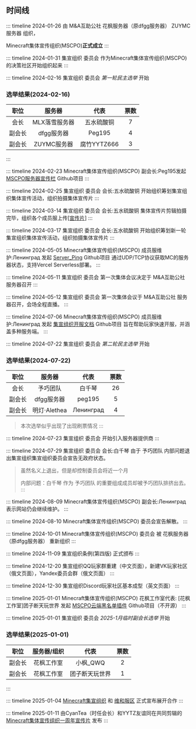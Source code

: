 ## 时间线

::: timeline 2024-01-26
由 M&A互助公社 花枫服务器（原dfgg服务器） ZUYMC服务器 组织，

Minecraft集体宣传组织(MSCPO)**正式成立**
:::

::: timeline 2024-01-31
集宣组织 委员会 作为Minecraft集体宣传组织(MSCPO)的决策社区开始组织起来
:::

::: timeline 2024-02-16
集宣组织 委员会 *第一轮民主选举* 开始

### 选举结果(2024-02-16)

| 职位 | 服务器 | 代表 | 票数 |
| :---: | :---: | :---: | :---: |
| 会长 | MLX落雪服务器 | 五水硫酸铜 | 7 |
| 副会长 | dfgg服务器 | Peg195 | 4 |
| 副会长 | ZUYMC服务器 | 腐竹YYTZ666 | 3 |

:::

::: timeline 2024-02-23
Minecraft集体宣传组织(MSCPO) 副会长:Peg195发起 [MSCPO服务器宣传栏](https://github.com/MSCPO/server-list) Github项目
:::

::: timeline 2024-02-25
集宣组织 委员会 会长:五水硫酸铜 开始组织筹划集宣组织集体宣传活动，组织拍摄集体宣传片
:::

::: timeline 2024-03-14
集宣组织 委员会 会长:五水硫酸铜 集体宣传片剪辑拍摄完毕，组织各个成员服上传[[宣传片]](https://www.bilibili.com/video/BV1oJ4m1879t/)
:::

::: timeline 2024-03-17
集宣组织 委员会 会长:五水硫酸铜 开始组织筹划新一轮集宣组织集体宣传活动，组织拍摄集体宣传片
:::

::: timeline 2024-05-05
Minecraft集体宣传组织(MSCPO) 成员服维护:Ленинград 发起 [Server_Ping](https://github.com/MSCPO/Server_Ping) Github项目 通过UDP/TCP协议获取MC的服务器状态，支持Vercel Serverless部署。
:::

::: timeline 2024-05-11
集宣组织 委员会 第一次集体会议决定于 M&A互助公社 服务器召开
:::

::: timeline 2024-05-12
集宣组织 委员会 第一次集体会议于 M&A互助公社 服务器召开，会场全程直播。
:::

::: timeline 2024-07-06
Minecraft集体宣传组织(MSCPO) 成员服维护:Ленинград 发起 [集宣组织开服文档](https://github.com/MSCPO/ServerDocumentation) Github项目 旨在帮助玩家快速开服，并涵盖多种服务端。
:::

::: timeline 2024-07-22
集宣组织 委员会 *第二轮民主选举* 开始

### 选举结果(2024-07-22)

| 职位 | 服务器 | 代表 | 票数 |
| :---: | :---: | :---: | :---: |
| 会长 | 予巧团队 | 白千琴 | 26 |
| 副会长 | dfgg服务器 | peg195 | 5 |
| 副会长 | 明灯·Alethea | Ленинград | 4 |

>本次选举似乎出现了出现刷票情况
:::

::: timeline 2024-07-23
集宣组织 委员会 开始引入服务器提供商
:::

::: timeline 2024-07-29
集宣组织 委员会 会长:白千琴 由于 予巧团队 内部问题退出集宣组织集宣组织委员会宣告无政府状态。

>虽然名义上退出，但是却控制委员会将近一个月
>
>内部问题：白千琴 作为 予巧团队 的重要组成成员却被予巧团队排挤出去。
:::

::: timeline 2024-08-09
Minecraft集体宣传组织(MSCPO) 副会长:Ленинград 表示网站仍会继续维护。
:::

::: timeline 2024-08-10
Minecraft集体宣传组织(MSCPO) 委员会宣告解散。
:::

::: timeline 2024-10-01
Minecraft集体宣传组织(MSCPO) 委员会 被 花枫服务器（原dfgg服务器） 重新组织
:::

::: timeline 2024-11-09
集宣组织条例(第四版) 正式颁布
:::

::: timeline 2024-12-20
集宣组织QQ玩家群重建（中文页面），新建VK玩家社区（俄文页面），Yandex委员会群（俄文页面）
:::

::: timeline 2024-12-30
集宣组织Discord玩家社区基本成型（英文页面）
:::

::: timeline 2025-01-01
Minecraft集体宣传组织(MSCPO) 花枫工作室代表: [花枫工作室]团子断天玩世界 发起 [MSCPO云端黑名单插件](https://github.com/MSCPO/blacklist) Github项目（不开源）
:::

::: timeline 2025-01-01
集宣组织 委员会 *2025-1月临时副会长选举* 开始

### 选举结果(2025-01-01)

| 职位 | 服务器/组织 | 代表 | 票数 |
| :---: | :---: | :---: | :---: |
| 副会长 | 花枫工作室 | 小枫_QWQ | 2 |
| 副会长 | 花枫工作室 | 团子断天玩世界 | 1 |

:::

::: timeline 2025-01-04
[Minecraft集宣组织](https://mscpo.netlify.app) 和 [维和服区](https://qm.qq.com/q/SCaLylTGsS) 正式宣布展开合作
:::

::: timeline 2025-01-11
由CyanTea（时任会长）和YYTZ友谊同在共同剪辑的 [Minecraft集体宣传组织一周年宣传片](https://share.hntv.tv/news/1/1878006509024968705) 发布
:::
